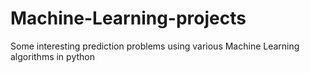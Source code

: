 # Machine-Learning-projects
Some interesting prediction problems using various Machine Learning algorithms in python

